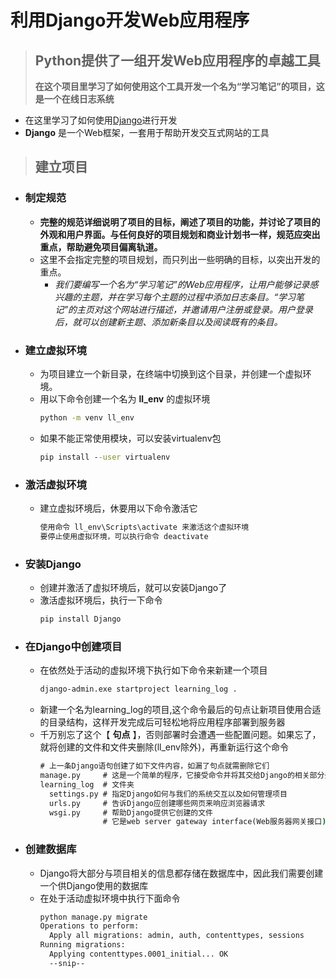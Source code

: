 # 利用Django开发Web应用程序

> ## Python提供了一组开发Web应用程序的卓越工具
> **在这个项目里学习了如何使用这个工具开发一个名为“学习笔记”的项目，这是一个在线日志系统**

* 在这里学习了如何使用[Django](http://djangoproject.com/)进行开发
* **Django** 是一个Web框架，一套用于帮助开发交互式网站的工具

> ## 建立项目

* ### 制定规范
  * **完整的规范详细说明了项目的目标，阐述了项目的功能，并讨论了项目的外观和用户界面。与任何良好的项目规划和商业计划书一样，规范应突出重点，帮助避免项目偏离轨道。**
  * 这里不会指定完整的项目规划，而只列出一些明确的目标，以突出开发的重点。
    * *我们要编写一个名为“学习笔记”的Web应用程序，让用户能够记录感兴趣的主题，并在学习每个主题的过程中添加日志条目。“学习笔记”的主页对这个网站进行描述，并邀请用户注册或登录。用户登录后，就可以创建新主题、添加新条目以及阅读既有的条目。*

* ### 建立虚拟环境
  * 为项目建立一个新目录，在终端中切换到这个目录，并创建一个虚拟环境。
  * 用以下命令创建一个名为 **ll_env** 的虚拟环境
    ```bat
    python -m venv ll_env
    ```
  * 如果不能正常使用模块，可以安装virtualenv包
    ```bat
    pip install --user virtualenv
    ```
* ### 激活虚拟环境
  * 建立虚拟环境后，休要用以下命令激活它
    ```bat
    使用命令 ll_env\Scripts\activate 来激活这个虚拟环境
    要停止使用虚拟环境，可以执行命令 deactivate
    ```
* ### 安装Django
  * 创建并激活了虚拟环境后，就可以安装Django了
  * 激活虚拟环境后，执行一下命令
    ```bat
    pip install Django
    ```
* ### 在Django中创建项目
  * 在依然处于活动的虚拟环境下执行如下命令来新建一个项目
    ```bat
    django-admin.exe startproject learning_log .
    ```
  * 新建一个名为learning_log的项目,这个命令最后的句点让新项目使用合适的目录结构，这样开发完成后可轻松地将应用程序部署到服务器
  * 千万别忘了这个【 **句点** 】，否则部署时会遭遇一些配置问题。如果忘了，就将创建的文件和文件夹删除(ll_env除外)，再重新运行这个命令
    ```bat
    # 上一条Django语句创建了如下文件内容，如漏了句点就需删除它们
    manage.py     # 这是一个简单的程序，它接受命令并将其交给Django的相关部分去运行
    learning_log  # 文件夹
      settings.py # 指定Django如何与我们的系统交互以及如何管理项目
      urls.py     # 告诉Django应创建哪些网页来响应浏览器请求
      wsgi.py     # 帮助Django提供它创建的文件
                  # 它是web server gateway interface(Web服务器网关接口)的首字母缩写
    ```
* ### 创建数据库
  * Django将大部分与项目相关的信息都存储在数据库中，因此我们需要创建一个供Django使用的数据库
  * 在处于活动虚拟环境中执行下面命令
    ```bat
    python manage.py migrate
    Operations to perform:
      Apply all migrations: admin, auth, contenttypes, sessions
    Running migrations:
      Applying contenttypes.0001_initial... OK
      --snip--
      
    ```